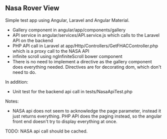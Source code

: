 ## Nasa Rover View

Simple test app using Angular, Laravel and Angular Material.

* Gallery component in angular/app/components/gallery
* API service in angular/services/API.service.js which calls to the Laravel API on the backend
* PHP API call in Laravel at app/Http/Controllers/GetFHACController.php which is a proxy call to the NASA API
* infinite scroll using ngInfiniteScroll bower component
* There is no need to implement a directive as the gallery component does everything needed. Directives are for decorating dom, which don't need to do.

In addition:
* Unit test for the backend api call in tests/NasaApiTest.php

Notes:
* NASA api does not seem to acknowledge the page parameter, instead it just returns everything. PHP API does the paging instead, so
the angular front end doesn't try to display everything at once.

TODO:
NASA api call should be cached.